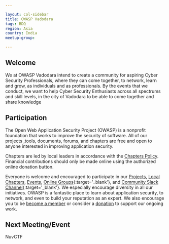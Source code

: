 ```yaml
---

layout: col-sidebar
title: OWASP Vadodara
tags: BDQ
region: Asia
country: India
meetup-group:

---
```


## Welcome
We at OWASP Vadodara intend to create a community for aspiring Cyber Security Professionals, where they can come together, to network, learn and grow, as individuals and as professionals. By the events that we conduct, we want to help Cyber Security Enthusiasts across all spectrums and skill levels, in the city of Vadodara to be able to come together and share knowledge

## Participation
The Open Web Application Security Project (OWASP) is a nonprofit foundation that works to improve the security of software. All of our projects ,tools, documents, forums, and chapters are free and open to anyone interested in improving application security. 

Chapters are led by local leaders in accordance with the [Chapters Policy](/www-policy/operational/chapters). Financial contributions should only be made online using the authorized online donation button. 

Everyone is welcome and encouraged to participate in our [Projects](/projects/), [Local Chapters](/chapters/), [Events](/events/), [Online Groups](https://groups.google.com/a/owasp.com/){:target='_blank'}, and [Community Slack Channel](https://owasp.slack.com/){:target='_blank'}. We especially encourage diversity in all our initiatives. OWASP is a fantastic place to learn about application security, to network, and even to build your reputation as an expert. We also encourage you to be [become a member](/membership/) or consider a [donation](/donate/) to support our ongoing work.

Next Meeting/Event <!-- You should keep this section as it will populate your meetup events -->
---------------------
NuvCTF


